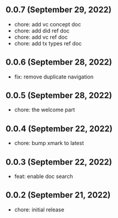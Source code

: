 ## 0.0.7 (September 29, 2022)

- chore: add vc concept doc
- chore: add did ref doc
- chore: add vc ref doc
- chore: add tx types ref doc

## 0.0.6 (September 28, 2022)

- fix: remove duplicate navigation

## 0.0.5 (September 28, 2022)

- chore: the welcome part

## 0.0.4 (September 22, 2022)

- chore: bump xmark to latest

## 0.0.3 (September 22, 2022)

- feat: enable doc search

## 0.0.2 (September 21, 2022)

- chore: initial release
